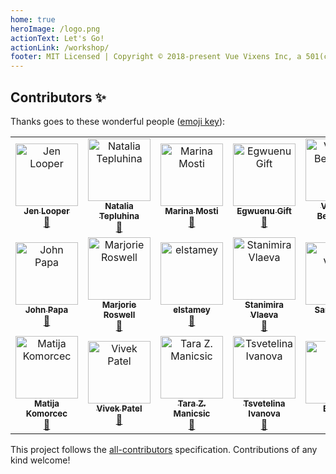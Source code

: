 ```yaml
---
home: true
heroImage: /logo.png
actionText: Let's Go!
actionLink: /workshop/
footer: MIT Licensed | Copyright © 2018-present Vue Vixens Inc, a 501(c)(3) public charity
---
```


## Contributors ✨

Thanks goes to these wonderful people ([emoji key](https://allcontributors.org/docs/en/emoji-key)):

<!-- ALL-CONTRIBUTORS-LIST:START - Do not remove or modify this section -->
<!-- prettier-ignore-start -->
<!-- markdownlint-disable -->
<table>
  <tr>
    <td align="center"><a href="http://www.jenlooper.com"><img src="https://avatars2.githubusercontent.com/u/1450004?v=4" width="100px;" alt="Jen Looper"/><br /><sub><b>Jen Looper</b></sub></a><br /><a href="https://github.com/Vue Vixens, Inc./Vue Vixens Workshops/commits?author=jlooper" title="Documentation">📖</a></td>
    <td align="center"><a href="https://twitter.com/N_Tepluhina"><img src="https://avatars0.githubusercontent.com/u/18719025?v=4" width="100px;" alt="Natalia Tepluhina"/><br /><sub><b>Natalia Tepluhina</b></sub></a><br /><a href="https://github.com/Vue Vixens, Inc./Vue Vixens Workshops/commits?author=NataliaTepluhina" title="Documentation">📖</a></td>
    <td align="center"><a href="https://github.com/marina-mosti"><img src="https://avatars0.githubusercontent.com/u/14843771?v=4" width="100px;" alt="Marina Mosti"/><br /><sub><b>Marina Mosti</b></sub></a><br /><a href="https://github.com/Vue Vixens, Inc./Vue Vixens Workshops/commits?author=marina-mosti" title="Documentation">📖</a></td>
    <td align="center"><a href="https://www.giftegwuenu.com"><img src="https://avatars3.githubusercontent.com/u/17781315?v=4" width="100px;" alt="Egwuenu Gift"/><br /><sub><b>Egwuenu Gift</b></sub></a><br /><a href="https://github.com/Vue Vixens, Inc./Vue Vixens Workshops/commits?author=lauragift21" title="Documentation">📖</a></td>
    <td align="center"><a href="https://twitter.com/vicbergquist"><img src="https://avatars0.githubusercontent.com/u/25737281?v=4" width="100px;" alt="Victoria Bergquist"/><br /><sub><b>Victoria Bergquist</b></sub></a><br /><a href="https://github.com/Vue Vixens, Inc./Vue Vixens Workshops/commits?author=vicbergquist" title="Documentation">📖</a></td>
    <td align="center"><a href="https://github.com/willi84"><img src="https://avatars0.githubusercontent.com/u/6207308?v=4" width="100px;" alt="Robert Willemelis"/><br /><sub><b>Robert Willemelis</b></sub></a><br /><a href="https://github.com/Vue Vixens, Inc./Vue Vixens Workshops/commits?author=willi84" title="Documentation">📖</a></td>
    <td align="center"><a href="https://github.com/marydavis"><img src="https://avatars2.githubusercontent.com/u/176437?v=4" width="100px;" alt="Mary"/><br /><sub><b>Mary</b></sub></a><br /><a href="https://github.com/Vue Vixens, Inc./Vue Vixens Workshops/commits?author=marydavis" title="Documentation">📖</a></td>
  </tr>
  <tr>
    <td align="center"><a href="http://johnpapa.net"><img src="https://avatars2.githubusercontent.com/u/1202528?v=4" width="100px;" alt="John Papa"/><br /><sub><b>John Papa</b></sub></a><br /><a href="https://github.com/Vue Vixens, Inc./Vue Vixens Workshops/commits?author=johnpapa" title="Documentation">📖</a></td>
    <td align="center"><a href="https://github.com/mroswell"><img src="https://avatars0.githubusercontent.com/u/192568?v=4" width="100px;" alt="Marjorie Roswell"/><br /><sub><b>Marjorie Roswell</b></sub></a><br /><a href="https://github.com/Vue Vixens, Inc./Vue Vixens Workshops/commits?author=mroswell" title="Documentation">📖</a></td>
    <td align="center"><a href="https://github.com/elstamey"><img src="https://avatars3.githubusercontent.com/u/4660760?v=4" width="100px;" alt="elstamey"/><br /><sub><b>elstamey</b></sub></a><br /><a href="https://github.com/Vue Vixens, Inc./Vue Vixens Workshops/commits?author=elstamey" title="Documentation">📖</a></td>
    <td align="center"><a href="https://twitter.com/StanimiraVlaeva"><img src="https://avatars2.githubusercontent.com/u/7893485?v=4" width="100px;" alt="Stanimira Vlaeva"/><br /><sub><b>Stanimira Vlaeva</b></sub></a><br /><a href="https://github.com/Vue Vixens, Inc./Vue Vixens Workshops/commits?author=sis0k0" title="Documentation">📖</a></td>
    <td align="center"><a href="http://iamsaravieira.com"><img src="https://avatars0.githubusercontent.com/u/1051509?v=4" width="100px;" alt="Sara Vieira"/><br /><sub><b>Sara Vieira</b></sub></a><br /><a href="https://github.com/Vue Vixens, Inc./Vue Vixens Workshops/commits?author=SaraVieira" title="Documentation">📖</a></td>
    <td align="center"><a href="http://www.JenniferBland.com"><img src="https://avatars1.githubusercontent.com/u/10262857?v=4" width="100px;" alt="Jennifer Bland"/><br /><sub><b>Jennifer Bland</b></sub></a><br /><a href="https://github.com/Vue Vixens, Inc./Vue Vixens Workshops/commits?author=ratracegrad" title="Documentation">📖</a></td>
    <td align="center"><a href="https://github.com/madelynpapa"><img src="https://avatars2.githubusercontent.com/u/48897606?v=4" width="100px;" alt="madelynpapa"/><br /><sub><b>madelynpapa</b></sub></a><br /><a href="https://github.com/Vue Vixens, Inc./Vue Vixens Workshops/commits?author=madelynpapa" title="Documentation">📖</a></td>
  </tr>
  <tr>
    <td align="center"><a href="https://github.com/MattKomorcec"><img src="https://avatars2.githubusercontent.com/u/7004823?v=4" width="100px;" alt="Matija Komorcec"/><br /><sub><b>Matija Komorcec</b></sub></a><br /><a href="https://github.com/Vue Vixens, Inc./Vue Vixens Workshops/commits?author=MattKomorcec" title="Documentation">📖</a></td>
    <td align="center"><a href="http://vivens.io"><img src="https://avatars1.githubusercontent.com/u/11770676?v=4" width="100px;" alt="Vivek Patel"/><br /><sub><b>Vivek Patel</b></sub></a><br /><a href="https://github.com/Vue Vixens, Inc./Vue Vixens Workshops/commits?author=vivensio" title="Documentation">📖</a></td>
    <td align="center"><a href="https://tzmanics.com"><img src="https://avatars1.githubusercontent.com/u/3611928?v=4" width="100px;" alt="Tara Z. Manicsic"/><br /><sub><b>Tara Z. Manicsic</b></sub></a><br /><a href="https://github.com/Vue Vixens, Inc./Vue Vixens Workshops/commits?author=tzmanics" title="Documentation">📖</a></td>
    <td align="center"><a href="https://github.com/tsvetie"><img src="https://avatars0.githubusercontent.com/u/8738876?v=4" width="100px;" alt="Tsvetelina Ivanova"/><br /><sub><b>Tsvetelina Ivanova</b></sub></a><br /><a href="https://github.com/Vue Vixens, Inc./Vue Vixens Workshops/commits?author=tsvetie" title="Documentation">📖</a></td>
    <td align="center"><a href="http://tonjohn.com/"><img src="https://avatars1.githubusercontent.com/u/7477471?v=4" width="100px;" alt="Burton"/><br /><sub><b>Burton</b></sub></a><br /><a href="https://github.com/Vue Vixens, Inc./Vue Vixens Workshops/commits?author=tonjohn" title="Documentation">📖</a></td>
  </tr>
</table>

<!-- markdownlint-enable -->
<!-- prettier-ignore-end -->
<!-- ALL-CONTRIBUTORS-LIST:END -->

This project follows the [all-contributors](https://github.com/all-contributors/all-contributors) specification. Contributions of any kind welcome!
